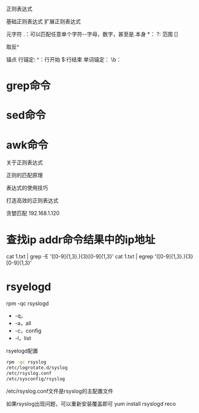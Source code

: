 正则表达式

基础正则表达式
扩展正则表达式

元字符
.：可以匹配任意单个字符--字母，数字，甚至是.本身
*：
?:
范围
[]

取反^

锚点
行锚定:
	^：行开始
	$:行结束
单词锚定：
	\b：





# grep命令



# sed命令


# awk命令



关于正则表达式






正则的匹配原理

表达式的使用技巧


打造高效的正则表达式




贪婪匹配
192.168.1.120

# 查找ip addr命令结果中的ip地址
cat 1.txt | grep -E '([0-9]{1,3}\.){3}[0-9]{1,3}'
cat 1.txt | egrep '([0-9]{1,3}\.){3}[0-9]{1,3}'




# rsyelogd
rpm -qc rsyslogd
- -q，
- -a，all
- -c，config
- -l，list




rsyelogd配置
```bash
rpm -qc rsyslog
/etc/logrotate.d/syslog
/etc/rsyslog.conf
/etc/sysconfig/rsyslog
```

/etc/rsyslog.conf文件是rsyslog的主配置文件




 
如果rsyslog出现问题，可以重新安装覆盖即可
yum install rsyslogd reco




















